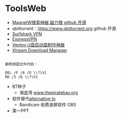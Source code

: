 # ToolsWeb

* [MagnetW搜索神器 磁力搜 github 开源](https://www.freedidi.com/1825.html)
* qbittorrent：https://www.qbittorrent.org github 开源
* [Surfshark VPN](https://surfshark.com/zh/)
* [ExpressVPN](https://www.expressvpn.com/)
* [Ventoy U盘启动盘制作神器](https://www.ozabc.com/it/502260.html)
* [Xtream Download Manager](https://xtremedownloadmanager.com/)



```shell

删除顽固文件代码：

DEL /F /A /Q \\?\%1
RD /S /Q \\?\%1
```

* BT种子
  * 海盗湾 www.thepiratebay.org
* 软件替代[alternative to](https://alternativeto.net/)
  * Bandicam 收费录屏软件 OBS
* 第一PPT

###





